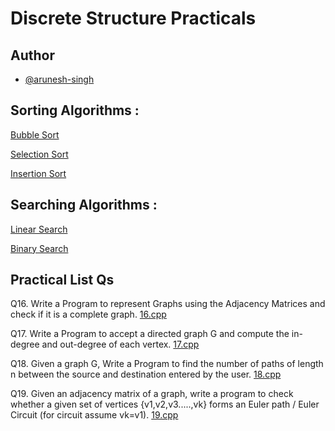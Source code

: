 
# Discrete Structure Practicals



## Author

- [@arunesh-singh](https://github.com/arunesh-singh)


## Sorting Algorithms :

[Bubble Sort](https://github.com/ARSD-Bsc-Comp-Sci-2024/Discrete-Structure-18016/blob/main/bubble.cpp)

[Selection Sort](https://github.com/ARSD-Bsc-Comp-Sci-2024/Discrete-Structure-18016/blob/main/selection.cpp)

[Insertion Sort](https://github.com/ARSD-Bsc-Comp-Sci-2024/Discrete-Structure-18016/blob/main/insertion.cpp)

## Searching Algorithms :

[Linear Search](https://github.com/ARSD-Bsc-Comp-Sci-2024/Discrete-Structure-18016/blob/main/linear.cpp)

[Binary Search](https://github.com/ARSD-Bsc-Comp-Sci-2024/Discrete-Structure-18016/blob/main/binary.cpp)

## Practical List Qs

Q16. Write a Program to represent Graphs using the Adjacency Matrices and check if it is a 
complete graph.
[16.cpp](https://github.com/ARSD-Bsc-Comp-Sci-2024/Discrete-Structure-18016/blob/main/16.cpp)

Q17. Write a Program to accept a directed graph G and compute the in-degree and out-degree of 
each vertex.
[17.cpp](https://github.com/ARSD-Bsc-Comp-Sci-2024/Discrete-Structure-18016/blob/main/17.cpp)

Q18. Given a graph G, Write a Program to find the number of paths of length n between the 
source and destination entered by the user. 
[18.cpp](https://github.com/ARSD-Bsc-Comp-Sci-2024/Discrete-Structure-18016/blob/main/18.cpp)

Q19. Given an adjacency matrix of a graph, write a program to check whether a given set of 
vertices {v1,v2,v3.....,vk} forms an Euler path / Euler Circuit (for circuit assume vk=v1).
[19.cpp](https://github.com/ARSD-Bsc-Comp-Sci-2024/Discrete-Structure-18016/blob/main/19.cpp)